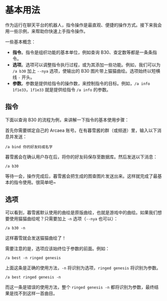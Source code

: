 # 基本用法

作为运行在聊天平台的机器人，指令操作是最直观、便捷的操作方式。接下来我会用一些示例，来帮助你快速上手指令操作。

一些基本概念：
- **指令**。指令是组织功能的基本单位，例如查询 B30、查定数等都是一条条指令。
- **选项**。选项可以调整指令执行过程，或为其添加一些功能。例如，我们可以为 `/a b30` 加上 `--nya` 选项，使输出的 B30 图片带上猫猫曲绘。选项始终以短横线 `-` 开头。
- **参数**。参数是提供给指令的操作数，来控制指令的目标。例如，`/a info 1f1e33`，`1f1e33` 就是提供给指令 `/a info` 的参数。

## 指令

下面以查询 B30 的流程为例，来讲解一下指令的基本使用步骤：

首先你需要绑定自己的 Arcaea 账号。在有暮雪酱的群（或频道）里，输入以下消息并发送：

```
/a bind 你的好友码或名字
```

暮雪酱会在确认用户存在后，将你的好友码保存至数据库。然后发送以下消息：

```
/a b30
```

等待一会，操作完成后，暮雪酱会把生成的图查图片发送出来。这样就完成了最基本的指令使用。很简单吧~

## 选项

可以看到，暮雪酱默认使用的曲绘是原版曲绘，也就是游戏中的曲绘。如果我们想要使用猫猫曲绘呢？只需要加上 `-n` 选项（`--nya` 也可以）：

```
/a b30 -n
```

这样暮雪就会发送猫猫曲绘了！

需要注意的是，选项应该始终位于参数的前面。例如：

```
/a best -n ringed genesis
```
上面这条是正确的使用方法，`-n` 将识别为选项，`ringed genesis` 将识别为参数。

```
/a best ringed genesis -n
```
而这一条是错误的使用方法，整个 `ringed genesis -n` 都将识别为参数，最终结果是找不到这样一首曲目。